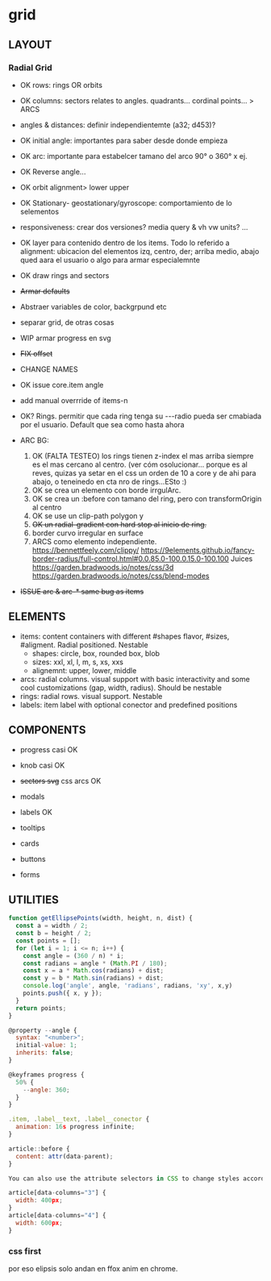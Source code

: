 # grid

## LAYOUT

### Radial Grid

- OK rows: rings OR orbits
- OK columns: sectors relates to angles. quadrants... cordinal points... > ARCS
- angles & distances: definir independientemte (a32; d453)?
- OK initial angle: importantes para saber desde donde empieza
- OK arc: importante para estabelcer tamano del arco 90° o 360° x ej.
- OK Reverse angle...
- OK orbit alignment> lower upper
- OK Stationary- geostationary/gyroscope: comportamiento de lo selementos
- responsiveness: crear dos versiones? media query & vh vw units? ...
- OK layer para contenido dentro de los items. Todo lo referido a alignment: ubicacion del elementos izq, centro, der; arriba medio, abajo qued aara el usuario o algo para armar especialemnte
- OK draw rings and sectors
- ~~Armar defaults~~
- Abstraer variables de color, backgrpund etc
- separar grid, de otras cosas
- WIP armar progress en svg
- ~~FIX offset~~
- CHANGE NAMES
- OK issue core.item angle
- add manual overrride of items-n
- OK? Rings. permitir que cada ring tenga su ---radio pueda ser cmabiada por el usuario. Default que sea como hasta ahora
- ARC BG:
  1. OK (FALTA TESTEO) los rings tienen z-index el mas arriba siempre es el mas cercano al centro. (ver cóm osolucionar... porque es al reves, quizas ya setar en el css un orden de 10 a core y de ahi para abajo, o teneinedo en cta nro de rings...ESto :)
  2. OK se crea un elemento con borde irrgulArc.
  3. OK se crea un :before con tamano del ring, pero con transformOrigin al centro
  4. OK se use un clip-path polygon y
  5. ~~OK un radial-gradient con hard stop al inicio de ring.~~
  6. border curvo irregular en surface
  7. ARCS como elemento independiente.
  <https://bennettfeely.com/clippy/>
  <https://9elements.github.io/fancy-border-radius/full-control.html#0.0.85.0-100.0.15.0-100.100>
  Juices
  <https://garden.bradwoods.io/notes/css/3d>
  <https://garden.bradwoods.io/notes/css/blend-modes>

- ~~ISSUE arc & arc-* same bug as items~~

## ELEMENTS

- items: content containers with different #shapes flavor, #sizes, #aligment. Radial positioned. Nestable
  - shapes: circle, box, rounded box, blob
  - sizes: xxl, xl, l, m, s, xs, xxs
  - alignemnt: upper, lower, middle
- arcs: radial columns. visual support with basic interactivity and some cool customizations (gap, width, radius). Should be nestable
- rings: radial rows. visual support. Nestable
- labels: item label with optional conector and predefined positions

## COMPONENTS

- progress casi OK
- knob casi OK
- ~~sectors svg~~ css arcs OK
- modals
- labels OK
- tooltips

- cards
- buttons
- forms

## UTILITIES

```js
function getEllipsePoints(width, height, n, dist) {
  const a = width / 2;
  const b = height / 2;
  const points = [];
  for (let i = 1; i <= n; i++) {
    const angle = (360 / n) * i;
    const radians = angle * (Math.PI / 180);
    const x = a * Math.cos(radians) + dist;
    const y = b * Math.sin(radians) + dist;
    console.log('angle', angle, 'radians', radians, 'xy', x,y)
    points.push({ x, y });
  }
  return points;
}

@property --angle {
  syntax: "<number>";
  initial-value: 1;
  inherits: false;
}

@keyframes progress {
  50% {
    --angle: 360;
  }
}

.item, .label__text, .label__conector {
  animation: 16s progress infinite;
}

article::before {
  content: attr(data-parent);
}

You can also use the attribute selectors in CSS to change styles according to the data:

article[data-columns="3"] {
  width: 400px;
}
article[data-columns="4"] {
  width: 600px;
}
```

### css first

por eso elipsis solo andan en ffox
anim en chrome.
